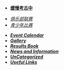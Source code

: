 * [**缓慢考古中**]()

- [*俱乐部联赛*](./blog/match-league)
- [*青少年比赛*](./blog/match-youth)
* [***Event Calendar***](./blog/calendar)
* [***Gallery***](./arxiv/gallery)
* [***Results Book***](./arxiv/results-book)
* [***News and Information***](./arxiv/news-info)
* [***UnCategorized***](./blog/uncategorized)
* [***Useful Links***](./blog/links)

<!-- 20210305

* [***Medal Record***](./blog/medals)
* [***Tournaments***](./blog/tournaments)
    * [***Olympic Games***](./tournament/og)
* [***Matches***](./blog/matches)
- [*全国性比赛*](./blog/match-national)


-->

